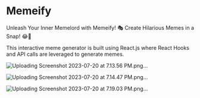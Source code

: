 # Memeify

Unleash Your Inner Memelord with Memeify! 🎭 Create Hilarious Memes in a Snap! 😂🚀

This interactive meme generator is built using React.js where React Hooks and API calls are leveraged to generate memes. 

![Uploading Screenshot 2023-07-20 at 7.13.56 PM.png…]()

![Uploading Screenshot 2023-07-20 at 7.14.47 PM.png…]()

![Uploading Screenshot 2023-07-20 at 7.19.03 PM.png…]()
